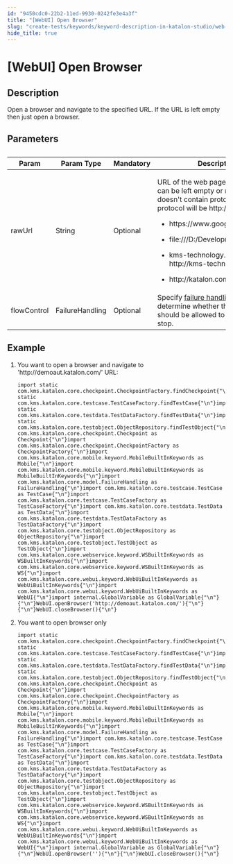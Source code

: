 ```yaml
---
id: "9450cdc0-22b2-11ed-9930-0242fe3e4a3f"
title: "[WebUI] Open Browser"
slug: "create-tests/keywords/keyword-description-in-katalon-studio/web-ui-keywords/webui-open-browser"
hide_title: true
---
```


# <a id="id_0" class="anchor_top_offset"/><a id="ariaid-title1" class="anchor_top_offset"/>[WebUI] Open Browser


## <a id="id_0__id_1" class="anchor_top_offset"/>Description

              
<p xmlns="http://www.w3.org/1999/xhtml" className="p">Open a browser and navigate to the specified URL. If the URL is   left empty then just open a browser.</p> 
      

## <a id="id_0__id_2" class="anchor_top_offset"/>Parameters

              
<table xmlns="http://www.w3.org/1999/xhtml" className="table anchor_top_offset" id="id_0__b426d817-e981-48c8-b113-ac18e9c2819e"><caption /><thead className="thead"><tr className><th className="entry anchor_top_offset" id="id_0__b426d817-e981-48c8-b113-ac18e9c2819e__entry__1">Param</th><th className="entry anchor_top_offset" id="id_0__b426d817-e981-48c8-b113-ac18e9c2819e__entry__2">Param Type</th><th className="entry anchor_top_offset" id="id_0__b426d817-e981-48c8-b113-ac18e9c2819e__entry__3">Mandatory</th><th className="entry anchor_top_offset" id="id_0__b426d817-e981-48c8-b113-ac18e9c2819e__entry__4">Description</th></tr></thead><tbody className="tbody"><tr className><td className="entry" headers="id_0__b426d817-e981-48c8-b113-ac18e9c2819e__entry__1 id_0__b426d817-e981-48c8-b113-ac18e9c2819e__entry__2 id_0__b426d817-e981-48c8-b113-ac18e9c2819e__entry__3 id_0__b426d817-e981-48c8-b113-ac18e9c2819e__entry__4 ">rawUrl</td><td className="entry" headers="id_0__b426d817-e981-48c8-b113-ac18e9c2819e__entry__1 id_0__b426d817-e981-48c8-b113-ac18e9c2819e__entry__2 id_0__b426d817-e981-48c8-b113-ac18e9c2819e__entry__3 id_0__b426d817-e981-48c8-b113-ac18e9c2819e__entry__4 ">String</td><td className="entry" headers="id_0__b426d817-e981-48c8-b113-ac18e9c2819e__entry__1 id_0__b426d817-e981-48c8-b113-ac18e9c2819e__entry__2 id_0__b426d817-e981-48c8-b113-ac18e9c2819e__entry__3 id_0__b426d817-e981-48c8-b113-ac18e9c2819e__entry__4 ">Optional</td><td className="entry" headers="id_0__b426d817-e981-48c8-b113-ac18e9c2819e__entry__1 id_0__b426d817-e981-48c8-b113-ac18e9c2819e__entry__2 id_0__b426d817-e981-48c8-b113-ac18e9c2819e__entry__3 id_0__b426d817-e981-48c8-b113-ac18e9c2819e__entry__4 ">         <p className="p">URL of the web page to be opened can be left empty or null. If           rawUrl doesn't contain protocol prefix, the protocol will           be http://. For example: </p>         <ul className="ul"><li className="li">             <p className="p">               https://www.google.com             </p>           </li><li className="li">             <p className="p">file:///D:/Development/index.html </p>           </li><li className="li">             <p className="p">               kms-technology.com =&gt; http://kms-technology.com             </p>           </li><li className="li">             <p className="p">http://katalon.com/ </p>           </li></ul>       </td></tr><tr className><td className="entry" headers="id_0__b426d817-e981-48c8-b113-ac18e9c2819e__entry__1 id_0__b426d817-e981-48c8-b113-ac18e9c2819e__entry__2 id_0__b426d817-e981-48c8-b113-ac18e9c2819e__entry__3 id_0__b426d817-e981-48c8-b113-ac18e9c2819e__entry__4 ">flowControl</td><td className="entry" headers="id_0__b426d817-e981-48c8-b113-ac18e9c2819e__entry__1 id_0__b426d817-e981-48c8-b113-ac18e9c2819e__entry__2 id_0__b426d817-e981-48c8-b113-ac18e9c2819e__entry__3 id_0__b426d817-e981-48c8-b113-ac18e9c2819e__entry__4 ">FailureHandling</td><td className="entry" headers="id_0__b426d817-e981-48c8-b113-ac18e9c2819e__entry__1 id_0__b426d817-e981-48c8-b113-ac18e9c2819e__entry__2 id_0__b426d817-e981-48c8-b113-ac18e9c2819e__entry__3 id_0__b426d817-e981-48c8-b113-ac18e9c2819e__entry__4 ">Optional</td><td className="entry" headers="id_0__b426d817-e981-48c8-b113-ac18e9c2819e__entry__1 id_0__b426d817-e981-48c8-b113-ac18e9c2819e__entry__2 id_0__b426d817-e981-48c8-b113-ac18e9c2819e__entry__3 id_0__b426d817-e981-48c8-b113-ac18e9c2819e__entry__4 ">Specify <a className="xref" href="/docs/maintain/configure-failure-handling-settings-in-katalon-studio">failure handling</a> schema to determine whether the         execution should be allowed to continue or stop.</td></tr></tbody></table> 
      

## <a id="id_0__id_3" class="anchor_top_offset"/>Example

              
<ol xmlns="http://www.w3.org/1999/xhtml" className="ol"><li className="li">     <p className="p">You want to open a browser and navigate to 'http://demoaut.katalon.com/' URL:</p>     <pre className="pre codeblock"><code>import static com.kms.katalon.core.checkpoint.CheckpointFactory.findCheckpoint{"\n"}import static com.kms.katalon.core.testcase.TestCaseFactory.findTestCase{"\n"}import static com.kms.katalon.core.testdata.TestDataFactory.findTestData{"\n"}import static com.kms.katalon.core.testobject.ObjectRepository.findTestObject{"\n"}import com.kms.katalon.core.checkpoint.Checkpoint as Checkpoint{"\n"}import com.kms.katalon.core.checkpoint.CheckpointFactory as CheckpointFactory{"\n"}import com.kms.katalon.core.mobile.keyword.MobileBuiltInKeywords as Mobile{"\n"}import com.kms.katalon.core.mobile.keyword.MobileBuiltInKeywords as MobileBuiltInKeywords{"\n"}import com.kms.katalon.core.model.FailureHandling as FailureHandling{"\n"}import com.kms.katalon.core.testcase.TestCase as TestCase{"\n"}import com.kms.katalon.core.testcase.TestCaseFactory as TestCaseFactory{"\n"}import com.kms.katalon.core.testdata.TestData as TestData{"\n"}import com.kms.katalon.core.testdata.TestDataFactory as TestDataFactory{"\n"}import com.kms.katalon.core.testobject.ObjectRepository as ObjectRepository{"\n"}import com.kms.katalon.core.testobject.TestObject as TestObject{"\n"}import com.kms.katalon.core.webservice.keyword.WSBuiltInKeywords as WSBuiltInKeywords{"\n"}import com.kms.katalon.core.webservice.keyword.WSBuiltInKeywords as WS{"\n"}import com.kms.katalon.core.webui.keyword.WebUiBuiltInKeywords as WebUiBuiltInKeywords{"\n"}import com.kms.katalon.core.webui.keyword.WebUiBuiltInKeywords as WebUI{"\n"}import internal.GlobalVariable as GlobalVariable{"\n"}{"\n"}WebUI.openBrowser('http://demoaut.katalon.com/'){"\n"}{"\n"}WebUI.closeBrowser(){"\n"}</code></pre>   </li><li className="li">     <p className="p">You want to open browser only</p>     <pre className="pre codeblock"><code>import static com.kms.katalon.core.checkpoint.CheckpointFactory.findCheckpoint{"\n"}import static com.kms.katalon.core.testcase.TestCaseFactory.findTestCase{"\n"}import static com.kms.katalon.core.testdata.TestDataFactory.findTestData{"\n"}import static com.kms.katalon.core.testobject.ObjectRepository.findTestObject{"\n"}import com.kms.katalon.core.checkpoint.Checkpoint as Checkpoint{"\n"}import com.kms.katalon.core.checkpoint.CheckpointFactory as CheckpointFactory{"\n"}import com.kms.katalon.core.mobile.keyword.MobileBuiltInKeywords as Mobile{"\n"}import com.kms.katalon.core.mobile.keyword.MobileBuiltInKeywords as MobileBuiltInKeywords{"\n"}import com.kms.katalon.core.model.FailureHandling as FailureHandling{"\n"}import com.kms.katalon.core.testcase.TestCase as TestCase{"\n"}import com.kms.katalon.core.testcase.TestCaseFactory as TestCaseFactory{"\n"}import com.kms.katalon.core.testdata.TestData as TestData{"\n"}import com.kms.katalon.core.testdata.TestDataFactory as TestDataFactory{"\n"}import com.kms.katalon.core.testobject.ObjectRepository as ObjectRepository{"\n"}import com.kms.katalon.core.testobject.TestObject as TestObject{"\n"}import com.kms.katalon.core.webservice.keyword.WSBuiltInKeywords as WSBuiltInKeywords{"\n"}import com.kms.katalon.core.webservice.keyword.WSBuiltInKeywords as WS{"\n"}import com.kms.katalon.core.webui.keyword.WebUiBuiltInKeywords as WebUiBuiltInKeywords{"\n"}import com.kms.katalon.core.webui.keyword.WebUiBuiltInKeywords as WebUI{"\n"}import internal.GlobalVariable as GlobalVariable{"\n"}{"\n"}WebUI.openBrowser(''){"\n"}{"\n"}WebUI.closeBrowser(){"\n"}</code></pre>   </li></ol> 
      
